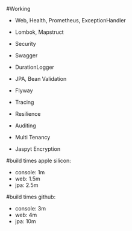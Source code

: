 #Working
- Web, Health, Prometheus, ExceptionHandler
- Lombok, Mapstruct
- Security

- Swagger
- DurationLogger
  
- JPA, Bean Validation
- Flyway

- Tracing
- Resilience
                     
- Auditing
- Multi Tenancy
- Jaspyt Encryption


#build times apple silicon:
- console: 1m
- web: 1.5m
- jpa: 2.5m

#build times github:
- console: 3m
- web: 4m
- jpa: 10m
